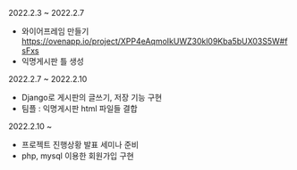 2022.2.3 ~ 2022.2.7

- 와이어프레임 만들기
  https://ovenapp.io/project/XPP4eAqmoIkUWZ30kl09Kba5bUX03S5W#fsFxs
- 익명게시판 틀 생성


2022.2.7 ~ 2022.2.10
- Django로 게시판의 글쓰기, 저장 기능 구현
- 팀플 : 익명게시판 html 파일들 결합

2022.2.10 ~
- 프로젝트 진행상황 발표 세미나 준비
- php, mysql 이용한 회원가입 구현
